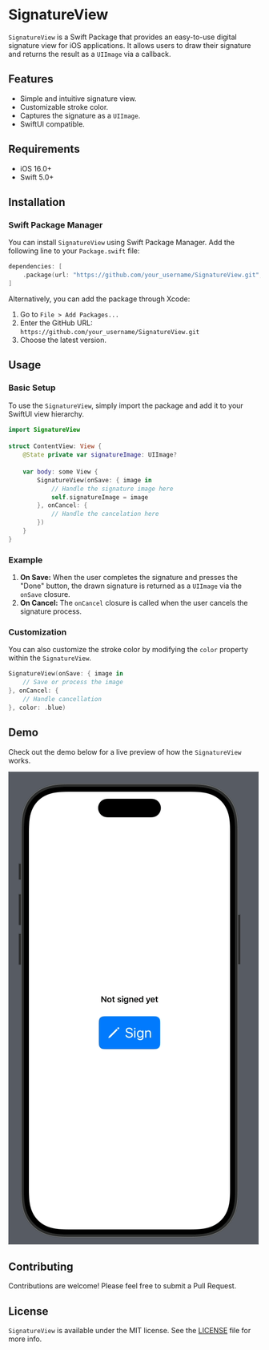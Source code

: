 
# SignatureView

`SignatureView` is a Swift Package that provides an easy-to-use digital signature view for iOS applications. It allows users to draw their signature and returns the result as a `UIImage` via a callback.

## Features

- Simple and intuitive signature view.
- Customizable stroke color.
- Captures the signature as a `UIImage`.
- SwiftUI compatible.

## Requirements

- iOS 16.0+
- Swift 5.0+

## Installation

### Swift Package Manager

You can install `SignatureView` using Swift Package Manager. Add the following line to your `Package.swift` file:

```swift
dependencies: [
    .package(url: "https://github.com/your_username/SignatureView.git", from: "1.0.0")
]
```

Alternatively, you can add the package through Xcode:

1. Go to `File > Add Packages...`
2. Enter the GitHub URL: `https://github.com/your_username/SignatureView.git`
3. Choose the latest version.

## Usage

### Basic Setup

To use the `SignatureView`, simply import the package and add it to your SwiftUI view hierarchy.

```swift
import SignatureView

struct ContentView: View {
    @State private var signatureImage: UIImage?

    var body: some View {
        SignatureView(onSave: { image in
            // Handle the signature image here
            self.signatureImage = image
        }, onCancel: {
            // Handle the cancelation here
        })
    }
}
```

### Example

1. **On Save:** When the user completes the signature and presses the "Done" button, the drawn signature is returned as a `UIImage` via the `onSave` closure.
2. **On Cancel:** The `onCancel` closure is called when the user cancels the signature process.

### Customization

You can also customize the stroke color by modifying the `color` property within the `SignatureView`.

```swift
SignatureView(onSave: { image in
    // Save or process the image
}, onCancel: {
    // Handle cancellation
}, color: .blue)
```

## Demo

Check out the demo below for a live preview of how the `SignatureView` works.

![Demo GIF](Demo/SignatureView.gif)

## Contributing

Contributions are welcome! Please feel free to submit a Pull Request.

## License

`SignatureView` is available under the MIT license. See the [LICENSE](LICENSE) file for more info.
